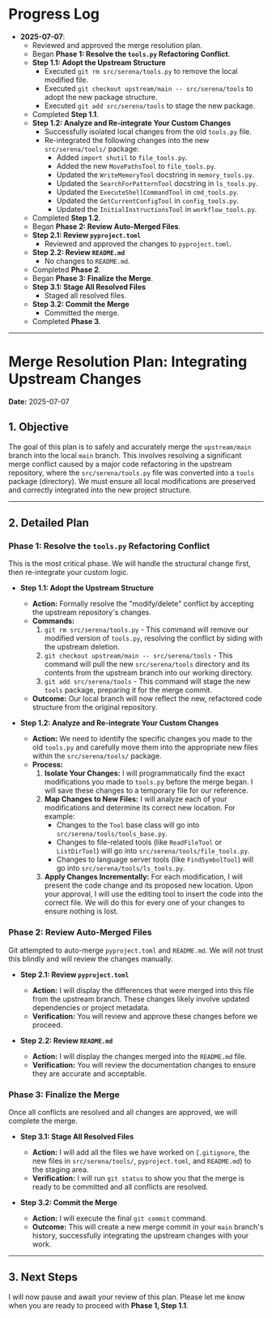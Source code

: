 # Progress Log

*   **2025-07-07**:
    *   Reviewed and approved the merge resolution plan.
    *   Began **Phase 1: Resolve the `tools.py` Refactoring Conflict**.
    *   **Step 1.1: Adopt the Upstream Structure**
        *   Executed `git rm src/serena/tools.py` to remove the local modified file.
        *   Executed `git checkout upstream/main -- src/serena/tools` to adopt the new package structure.
        *   Executed `git add src/serena/tools` to stage the new package.
    *   Completed **Step 1.1**.
    *   **Step 1.2: Analyze and Re-integrate Your Custom Changes**
        *   Successfully isolated local changes from the old `tools.py` file.
        *   Re-integrated the following changes into the new `src/serena/tools/` package:
            *   Added `import shutil` to `file_tools.py`.
            *   Added the new `MovePathsTool` to `file_tools.py`.
            *   Updated the `WriteMemoryTool` docstring in `memory_tools.py`.
            *   Updated the `SearchForPatternTool` docstring in `ls_tools.py`.
            *   Updated the `ExecuteShellCommandTool` in `cmd_tools.py`.
            *   Updated the `GetCurrentConfigTool` in `config_tools.py`.
            *   Updated the `InitialInstructionsTool` in `workflow_tools.py`.
    *   Completed **Step 1.2**.
    *   Began **Phase 2: Review Auto-Merged Files**.
    *   **Step 2.1: Review `pyproject.toml`**
        *   Reviewed and approved the changes to `pyproject.toml`.
    *   **Step 2.2: Review `README.md`**
        *   No changes to `README.md`.
    *   Completed **Phase 2**.
    *   Began **Phase 3: Finalize the Merge**.
    *   **Step 3.1: Stage All Resolved Files**
        *   Staged all resolved files.
    *   **Step 3.2: Commit the Merge**
        *   Committed the merge.
    *   Completed **Phase 3**.

---

# Merge Resolution Plan: Integrating Upstream Changes

**Date:** 2025-07-07

## 1. Objective

The goal of this plan is to safely and accurately merge the `upstream/main` branch into the local `main` branch. This involves resolving a significant merge conflict caused by a major code refactoring in the upstream repository, where the `src/serena/tools.py` file was converted into a `tools` package (directory). We must ensure all local modifications are preserved and correctly integrated into the new project structure.

---

## 2. Detailed Plan

### Phase 1: Resolve the `tools.py` Refactoring Conflict

This is the most critical phase. We will handle the structural change first, then re-integrate your custom logic.

*   **Step 1.1: Adopt the Upstream Structure**
    *   **Action:** Formally resolve the "modify/delete" conflict by accepting the upstream repository's changes.
    *   **Commands:**
        1.  `git rm src/serena/tools.py` - This command will remove our modified version of `tools.py`, resolving the conflict by siding with the upstream deletion.
        2.  `git checkout upstream/main -- src/serena/tools` - This command will pull the new `src/serena/tools` directory and its contents from the upstream branch into our working directory.
        3.  `git add src/serena/tools` - This command will stage the new `tools` package, preparing it for the merge commit.
    *   **Outcome:** Our local branch will now reflect the new, refactored code structure from the original repository.

*   **Step 1.2: Analyze and Re-integrate Your Custom Changes**
    *   **Action:** We need to identify the specific changes you made to the old `tools.py` and carefully move them into the appropriate new files within the `src/serena/tools/` package.
    *   **Process:**
        1.  **Isolate Your Changes:** I will programmatically find the exact modifications you made to `tools.py` before the merge began. I will save these changes to a temporary file for our reference.
        2.  **Map Changes to New Files:** I will analyze each of your modifications and determine its correct new location. For example:
            *   Changes to the `Tool` base class will go into `src/serena/tools/tools_base.py`.
            *   Changes to file-related tools (like `ReadFileTool` or `ListDirTool`) will go into `src/serena/tools/file_tools.py`.
            *   Changes to language server tools (like `FindSymbolTool`) will go into `src/serena/tools/ls_tools.py`.
        3.  **Apply Changes Incrementally:** For each modification, I will present the code change and its proposed new location. Upon your approval, I will use the editing tool to insert the code into the correct file. We will do this for every one of your changes to ensure nothing is lost.

### Phase 2: Review Auto-Merged Files

Git attempted to auto-merge `pyproject.toml` and `README.md`. We will not trust this blindly and will review the changes manually.

*   **Step 2.1: Review `pyproject.toml`**
    *   **Action:** I will display the differences that were merged into this file from the upstream branch. These changes likely involve updated dependencies or project metadata.
    *   **Verification:** You will review and approve these changes before we proceed.

*   **Step 2.2: Review `README.md`**
    *   **Action:** I will display the changes merged into the `README.md` file.
    *   **Verification:** You will review the documentation changes to ensure they are accurate and acceptable.

### Phase 3: Finalize the Merge

Once all conflicts are resolved and all changes are approved, we will complete the merge.

*   **Step 3.1: Stage All Resolved Files**
    *   **Action:** I will add all the files we have worked on (`.gitignore`, the new files in `src/serena/tools/`, `pyproject.toml`, and `README.md`) to the staging area.
    *   **Verification:** I will run `git status` to show you that the merge is ready to be committed and all conflicts are resolved.

*   **Step 3.2: Commit the Merge**
    *   **Action:** I will execute the final `git commit` command.
    *   **Outcome:** This will create a new merge commit in your `main` branch's history, successfully integrating the upstream changes with your work.

---

## 3. Next Steps

I will now pause and await your review of this plan. Please let me know when you are ready to proceed with **Phase 1, Step 1.1**.